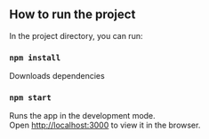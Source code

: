 
## How to run the project

In the project directory, you can run:

### `npm install`
Downloads dependencies

### `npm start`

Runs the app in the development mode.<br />
Open [http://localhost:3000](http://localhost:3000) to view it in the browser.
